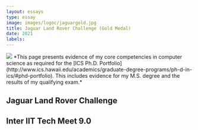 ```yaml
---
layout: essays  
type: essay
image: images/logoc/jaguargold.jpg
title: Jaguar Land Rover Challenge (Gold Medal) 
date: 2021 
labels:
---
```


<img class="ui image" src="{{ site.baseurl }}/images/logoc/jaguargold.jpg ">
*This page presents evidence of my core competencies in computer science as required for the [ICS Ph.D. Portfolio](http://www.ics.hawaii.edu/academics/graduate-degree-programs/ph-d-in-ics/#phd-portfolio). This includes evidence for my M.S. degree and the results of my qualifying exam.*

## Jaguar Land Rover Challenge
## Inter IIT Tech Meet 9.0
